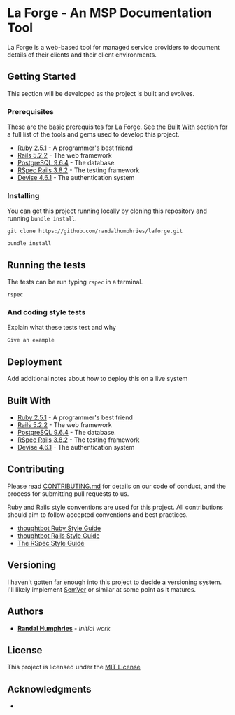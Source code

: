 # La Forge - An MSP Documentation Tool

La Forge is a web-based tool for managed service providers to document details of their clients and their client environments.

## Getting Started

This section will be developed as the project is built and evolves.

### Prerequisites

These are the basic prerequisites for La Forge. See the [Built With](#built-with) section for a full list of the tools and gems used to develop this project.

* [Ruby 2.5.1](https://ruby-lang.org/en/) - A programmer's best friend
* [Rails 5.2.2](https://rubyonrails.org) - The web framework
* [PostgreSQL 9.6.4](https://www.postgresql.org/) - The database.
* [RSpec Rails 3.8.2](https://github.com/rspec/rspec-rails) - The testing framework
* [Devise 4.6.1](https://github.com/plataformatec/devise) - The authentication system

### Installing

You can get this project running locally by cloning this repository and running `bundle install`.

```
git clone https://github.com/randalhumphries/laforge.git
```

```
bundle install
```

## Running the tests

The tests can be run typing `rspec` in a terminal.

```
rspec
```

### And coding style tests

Explain what these tests test and why

```
Give an example
```

## Deployment

Add additional notes about how to deploy this on a live system

## Built With

* [Ruby 2.5.1](https://ruby-lang.org/en/) - A programmer's best friend
* [Rails 5.2.2](https://rubyonrails.org) - The web framework
* [PostgreSQL 9.6.4](https://www.postgresql.org/) - The database.
* [RSpec Rails 3.8.2](https://github.com/rspec/rspec-rails) - The testing framework
* [Devise 4.6.1](https://github.com/plataformatec/devise) - The authentication system

## Contributing

Please read [CONTRIBUTING.md](CONTRIBUTING.md) for details on our code of conduct, and the process for submitting pull requests to us.

Ruby and Rails style conventions are used for this project. All contributions should aim to follow accepted conventions and best practices.

* [thoughtbot Ruby Style Guide](https://github.com/thoughtbot/guides/tree/master/style/ruby)
* [thoughtbot Rails Style Guide](https://github.com/thoughtbot/guides/tree/master/style/rails)
* [The RSpec Style Guide](https://github.com/reachlocal/rspec-style-guide)

## Versioning

I haven't gotten far enough into this project to decide a versioning system. I'll likely implement [SemVer](http://semver.org/) or similar at some point as it matures.

## Authors

* [**Randal Humphries**](https://github.com/randalhumphries) - *Initial work*

## License

This project is licensed under the [MIT License](LICENSE.md)

## Acknowledgments

* 
